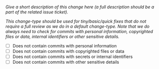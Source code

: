 *Give a short description of this change here (a full description should be a
part of the related issue ticket).*

*This change-type should be used for tiny/basic/quick fixes that do not require
a full review as we do in a default change-type. Note that we do always need to
check for commits with personal information, copyrighted files or data, internal
identifiers or other sensitive details.*

- [ ] Does not contain commits with personal information
- [ ] Does not contain commits with copyrighted files or data
- [ ] Does not contain commits with secrets or internal identifiers
- [ ] Does not contain commits with other sensitive details
